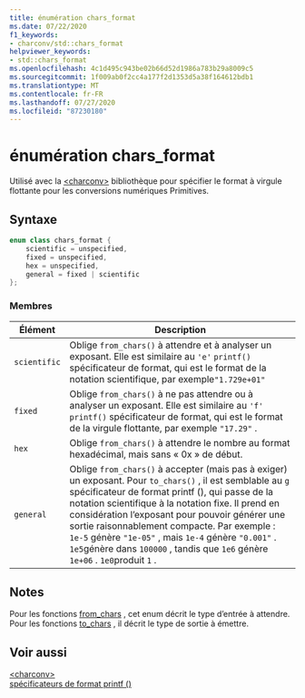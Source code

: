 ```yaml
---
title: énumération chars_format
ms.date: 07/22/2020
f1_keywords:
- charconv/std::chars_format
helpviewer_keywords:
- std::chars_format
ms.openlocfilehash: 4c1d495c943be02b66d52d1986a783b29a8009c5
ms.sourcegitcommit: 1f009ab0f2cc4a177f2d1353d5a38f164612bdb1
ms.translationtype: MT
ms.contentlocale: fr-FR
ms.lasthandoff: 07/27/2020
ms.locfileid: "87230180"
---
```

# <a name="chars_format-enum"></a>énumération chars_format

Utilisé avec la [\<charconv>](charconv.md) bibliothèque pour spécifier le format à virgule flottante pour les conversions numériques Primitives.

## <a name="syntax"></a>Syntaxe

```cpp
enum class chars_format {
    scientific = unspecified,
    fixed = unspecified,
    hex = unspecified,
    general = fixed | scientific
};
```

### <a name="members"></a>Membres

|Élément|Description|
|-|-|
| `scientific` | Oblige `from_chars()` à attendre et à analyser un exposant. Elle est similaire au `'e'` `printf()` spécificateur de format, qui est le format de la notation scientifique, par exemple`"1.729e+01"` |
| `fixed` | Oblige `from_chars()` à ne pas attendre ou à analyser un exposant. Elle est similaire au `'f'` `printf()` spécificateur de format, qui est le format de la virgule flottante, par exemple `"17.29"` .|
| `hex` | Oblige `from_chars()` à attendre le nombre au format hexadécimal, mais sans « 0x » de début. |
| `general` | Oblige `from_chars()` à accepter (mais pas à exiger) un exposant. Pour `to_chars()` , il est semblable au `g` spécificateur de format printf (), qui passe de la notation scientifique à la notation fixe. Il prend en considération l’exposant pour pouvoir générer une sortie raisonnablement compacte. Par exemple : `1e-5` génère `"1e-05"` , mais `1e-4` génère `"0.001"` . `1e5`génère dans `100000` , tandis que `1e6` génère `1e+06` . `1e0`produit `1` .|

## <a name="remarks"></a>Notes

Pour les fonctions [from_chars](charconv-functions.md#from_chars) , cet enum décrit le type d’entrée à attendre.
Pour les fonctions [to_chars](charconv-functions.md#to_chars) , il décrit le type de sortie à émettre.

## <a name="see-also"></a>Voir aussi

[\<charconv>](../standard-library/charconv.md)  
[spécificateurs de format printf ()](..\c-runtime-library\format-specification-syntax-printf-and-wprintf-functions.md)
